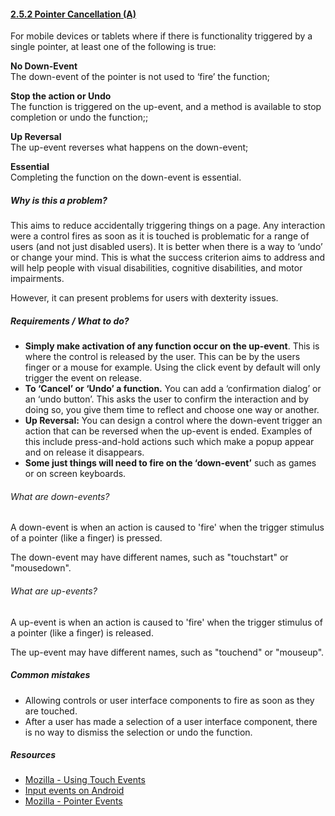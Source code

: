 #### [2.5.2 Pointer Cancellation (A)](https://www.w3.org/TR/WCAG21/#pointer-cancellation)

For mobile devices or tablets where if there is functionality triggered by a single pointer, at least one of the following is true:

<strong>No Down-Event</strong><br />
The down-event of the pointer is not used to ‘fire’ the function;

<strong>Stop the action or Undo</strong><br />
The function is triggered on the up-event, and a method  is available to stop completion or undo the function;;

<strong>Up Reversal</strong><br />
The up-event reverses what happens on the down-event;

<strong>Essential</strong><br />
Completing the function on the down-event is essential.

##### Why is this a problem?

This aims to reduce accidentally triggering things on a page. Any interaction were a control fires as soon as it is touched is problematic for a range of users (and not just disabled users). It is better when there is a way to ‘undo’ or change your mind. This is what the success criterion aims to address and will help people with visual disabilities, cognitive disabilities, and motor impairments.

However, it can present problems for users with dexterity issues.

##### Requirements / What to do?

* <strong>Simply make activation of any function occur on the up-event</strong>. This is where the control is released by the user. This can be by the users finger or a mouse for example. Using the click event by default will only trigger the event on release.
* <strong>To ‘Cancel’ or ‘Undo’ a function.</strong> You can add a ‘confirmation dialog’ or an ‘undo button’. This asks the user to confirm the interaction and by doing so, you give them time to reflect and choose one way or another.
* <strong>Up Reversal:</strong> You can design a control where the down-event trigger an action that can be reversed when the up-event is ended. Examples of this include press-and-hold actions such which make a popup appear and on release it disappears. 
* <strong>Some just things will need to fire on the ‘down-event’</strong> such as games or on screen keyboards.

###### What are down-events?

A down-event is when an action is caused to 'fire' when the trigger stimulus of a pointer (like a finger) is pressed.

The down-event may have different names, such as "touchstart" or "mousedown".

###### What are up-events?

A up-event is when an action is caused to 'fire' when the trigger stimulus of a pointer (like a finger) is released.

The up-event may have different names, such as "touchend" or "mouseup".

##### Common mistakes

* Allowing controls or user interface components to fire as soon as they are touched.
* After a user has made a selection of a user interface component, there is no way to dismiss the selection or undo the function.

##### Resources

* [Mozilla - Using Touch Events](https://developer.mozilla.org/en-US/docs/Web/API/Touch_events/Using_Touch_Events)
* [Input events on Android](https://developer.android.com/guide/topics/ui/ui-events)
* [Mozilla - Pointer Events](https://developer.mozilla.org/en-US/docs/Web/API/Pointer_events)
